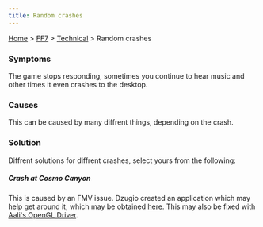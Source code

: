 ```yaml
---
title: Random crashes
---
```


[Home](Main%20Page.md) > [FF7](FF7.md) > [Technical](FF7/Technical.md) > Random crashes

### Symptoms

The game stops responding, sometimes you continue to hear music and
other times it even crashes to the desktop.

### Causes

This can be caused by many diffrent things, depending on the crash.

### Solution

Diffrent solutions for diffrent crashes, select yours from the
following:

##### Crash at Cosmo Canyon

This is caused by an FMV issue. Dzugio created an application which may
help get around it, which may be obtained [here][]. This may also be
fixed with [Aali's OpenGL Driver][].

  [here]: http://forums.qhimm.com/index.php?topic=4505.0
  [Aali's OpenGL Driver]: http://forums.qhimm.com/index.php?topic=8306.0
